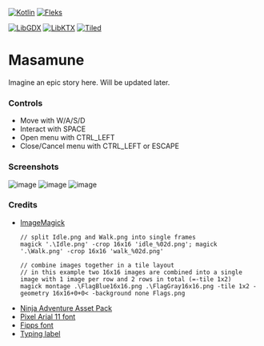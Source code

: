 [![Kotlin](https://img.shields.io/badge/Kotlin-2.0.21-red.svg)](http://kotlinlang.org/)
[![Fleks](https://img.shields.io/badge/Fleks-2.10--SNAPSHOT-purple.svg)](https://github.com/Quillraven/Fleks)

[![LibGDX](https://img.shields.io/badge/LibGDX-1.13.0-green.svg)](https://libgdx.com/)
[![LibKTX](https://img.shields.io/badge/LibKTX-1.12.1--rc2-blue.svg)](https://github.com/libktx/ktx)
[![Tiled](https://img.shields.io/badge/Tiled-1.11.0-teal.svg)](https://www.mapeditor.org/)

# Masamune

Imagine an epic story here. Will be updated later.

### Controls

- Move with W/A/S/D
- Interact with SPACE
- Open menu with CTRL_LEFT
- Close/Cancel menu with CTRL_LEFT or ESCAPE

### Screenshots

![image](https://github.com/user-attachments/assets/ac47d508-1ce7-40bb-90e3-a4faa4378b5b)
![image](https://github.com/user-attachments/assets/1a2200d2-22de-4738-9f1e-fa286e9b8f71)
![image](https://github.com/user-attachments/assets/7a2eceb5-9542-4b50-8f1a-8823c0438cfb)


### Credits

- [ImageMagick](https://imagemagick.org/index.php)
  ```
  // split Idle.png and Walk.png into single frames
  magick '.\Idle.png' -crop 16x16 'idle_%02d.png'; magick '.\Walk.png' -crop 16x16 'walk_%02d.png'
  
  // combine images together in a tile layout
  // in this example two 16x16 images are combined into a single image with 1 image per row and 2 rows in total (=-tile 1x2)
  magick montage .\FlagBlue16x16.png .\FlagGray16x16.png -tile 1x2 -geometry 16x16+0+0< -background none Flags.png
  ```
- [Ninja Adventure Asset Pack](https://pixel-boy.itch.io/ninja-adventure-asset-pack)
- [Pixel Arial 11 font](https://www.dafont.com/de/search.php?q=pixel+arial+11)
- [Fipps font](https://www.dafont.com/de/search.php?q=fipps)
- [Typing label](https://github.com/rafaskb/typing-label)
